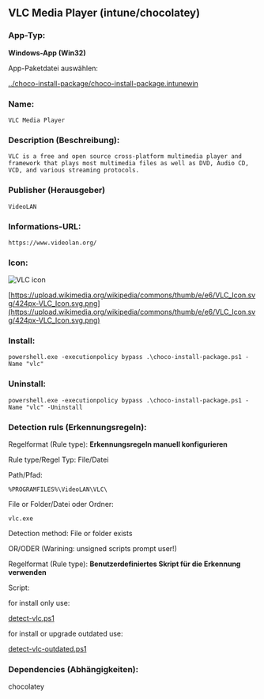 ## VLC Media Player (intune/chocolatey)

### App-Typ:

__Windows-App (Win32)__

App-Paketdatei auswählen:

[../choco-install-package/choco-install-package.intunewin](../choco-install-package/choco-install-package.intunewin)


### Name:

```
VLC Media Player
```

### Description (Beschreibung):

```
VLC is a free and open source cross-platform multimedia player and framework that plays most multimedia files as well as DVD, Audio CD, VCD, and various streaming protocols.
```

### Publisher (Herausgeber)

```
VideoLAN
```


### Informations-URL:

```
https://www.videolan.org/
```

### Icon:

![VLC icon](https://upload.wikimedia.org/wikipedia/commons/thumb/e/e6/VLC_Icon.svg/120px-VLC_Icon.svg.png)

[https://upload.wikimedia.org/wikipedia/commons/thumb/e/e6/VLC_Icon.svg/424px-VLC_Icon.svg.png](https://upload.wikimedia.org/wikipedia/commons/thumb/e/e6/VLC_Icon.svg/424px-VLC_Icon.svg.png)






### Install:
```
powershell.exe -executionpolicy bypass .\choco-install-package.ps1 -Name "vlc"
```


### Uninstall:
```
powershell.exe -executionpolicy bypass .\choco-install-package.ps1 -Name "vlc" -Uninstall
```



### Detection ruls (Erkennungsregeln):

Regelformat (Rule type): __Erkennungsregeln manuell konfigurieren__

Rule type/Regel Typ: File/Datei

Path/Pfad:

```
%PROGRAMFILES%\VideoLAN\VLC\
```


File or Folder/Datei oder Ordner:

```
vlc.exe
```

Detection method: File or folder exists


OR/ODER (Warining: unsigned scripts prompt user!)

Regelformat (Rule type): __Benutzerdefiniertes Skript für die Erkennung verwenden__

Script:

for install only use:

[detect-vlc.ps1](./detect-vlc.ps1)

for install or upgrade outdated use:

[detect-vlc-outdated.ps1](./detect-vlc-outdated.ps1)

### Dependencies (Abhängigkeiten):

chocolatey
